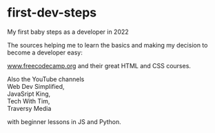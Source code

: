 # first-dev-steps
My first baby steps as a developer in 2022

The sources helping me to learn the basics and making my decision 
to become a developer easy: 

www.freecodecamp.org and their great HTML and CSS courses.

Also the YouTube channels <br> 
Web Dev Simplified, <br> 
JavaSript King, <br> 
Tech With Tim, <br> 
Traversy Media <br>  

with beginner lessons in JS and Python.
